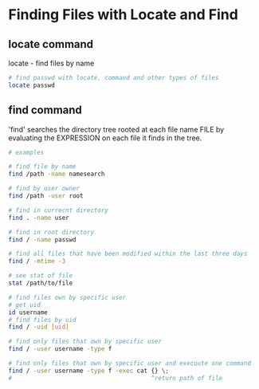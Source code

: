 # Finding Files with Locate and Find

## locate command
locate - find files by name
```sh
# find passwd with locate, command and other types of files
locate passwd
```

## find command
'find' searches the directory tree rooted at each file name FILE by
evaluating the EXPRESSION on each file it finds in the tree.
```sh
# examples

# find file by name
find /path -name namesearch

# find by user owner
find /path -user root

# find in currecnt directory
find . -name user

# find in root directory
find / -name passwd

# find all files that have been modified within the last three days
find / -mtime -3

# see stat of file
stat /path/to/file

# find files own by specific user
# get uid
id username
# find files by uid
find / -uid [uid]

# find only files that own by specific user
find / -user username -type f

# find only files that own by specific user and execuute one command
find / -user username -type f -exec cat {} \;
#                                       ^return path of file
```






